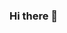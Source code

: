 ### Hi there 👋

<!--
**AresXD/AresXD** is a ✨ _special_ ✨ repository because its `README.md` (this file) appears on your GitHub profile.

Here are some ideas to get you started:

- 🔭 I’m currently studding in Beihang University.
- 🌱 I’m currently learning intelligent software testing and software security.
- 👯 I’m looking to collaborate on software testing and software security.
- 📫 How to reach me: IrisG@buaa.edu.cn
- 😄 Pronouns: xx
- ⚡ Fun fact: Games/animation/music
-->
